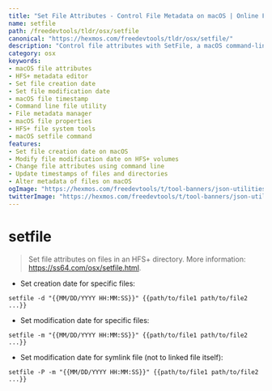 ```yaml
---
title: "Set File Attributes - Control File Metadata on macOS | Online Free DevTools by Hexmos"
name: setfile
path: /freedevtools/tldr/osx/setfile
canonical: "https://hexmos.com/freedevtools/tldr/osx/setfile/"
description: "Control file attributes with SetFile, a macOS command-line tool for modifying file metadata such as creation and modification dates. Free online tool, no registration required."
category: osx
keywords:
- macOS file attributes
- HFS+ metadata editor
- Set file creation date
- Set file modification date
- macOS file timestamp
- Command line file utility
- File metadata manager
- macOS file properties
- HFS+ file system tools
- macOS setfile command
features:
- Set file creation date on macOS
- Modify file modification date on HFS+ volumes
- Change file attributes using command line
- Update timestamps of files and directories
- Alter metadata of files on macOS
ogImage: "https://hexmos.com/freedevtools/t/tool-banners/json-utilities-banner.png"
twitterImage: "https://hexmos.com/freedevtools/t/tool-banners/json-utilities-banner.png"
---
```


# setfile

> Set file attributes on files in an HFS+ directory.
> More information: <https://ss64.com/osx/setfile.html>.

- Set creation date for specific files:

`setfile -d "{{MM/DD/YYYY HH:MM:SS}}" {{path/to/file1 path/to/file2 ...}}`

- Set modification date for specific files:

`setfile -m "{{MM/DD/YYYY HH:MM:SS}}" {{path/to/file1 path/to/file2 ...}}`

- Set modification date for symlink file (not to linked file itself):

`setfile -P -m "{{MM/DD/YYYY HH:MM:SS}}" {{path/to/file1 path/to/file2 ...}}`
